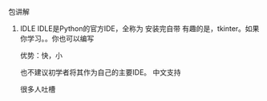 
包讲解

1. IDLE 
   IDLE是Python的官方IDE，全称为  安装完自带
   有趣的是，tkinter。如果你学习。。你也可以编写

   优势：快，小

   也不建议初学者将其作为自己的主要IDE。
   中文支持

   很多人吐槽